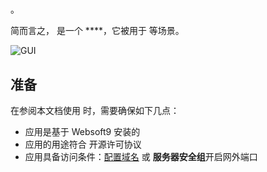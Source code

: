 # 

。  

简而言之，[]() 是一个 ****，它被用于  等场景。   


![GUI](https://libs.websoft9.com/Websoft9/DocsPicture/zh/frappe/frappe-gui-websoft9.png)


## 准备

在参阅本文档使用  时，需要确保如下几点：

- 应用是基于 Websoft9 安装的
- 应用的用途符合 [](license_url) 开源许可协议
- 应用具备访问条件：[配置域名](./guide/appsetdomain) 或 **服务器安全组**开启网外端口